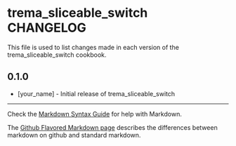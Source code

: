 trema_sliceable_switch CHANGELOG
================================

This file is used to list changes made in each version of the trema_sliceable_switch cookbook.

0.1.0
-----
- [your_name] - Initial release of trema_sliceable_switch

- - -
Check the [Markdown Syntax Guide](http://daringfireball.net/projects/markdown/syntax) for help with Markdown.

The [Github Flavored Markdown page](http://github.github.com/github-flavored-markdown/) describes the differences between markdown on github and standard markdown.
